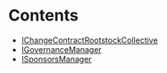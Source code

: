 # Contents

- [IChangeContractRootstockCollective](IChangeContractRootstockCollective.sol/interface.IChangeContractRootstockCollective.md)
- [IGovernanceManager](IGovernanceManager.sol/interface.IGovernanceManager.md)
- [ISponsorsManager](ISponsorsManager.sol/interface.ISponsorsManager.md)
